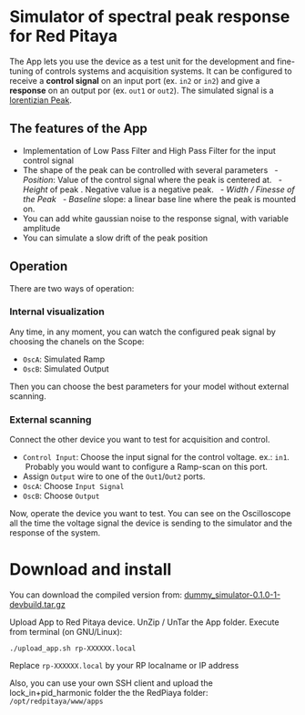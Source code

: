 # Simulator of spectral peak response for Red Pitaya

The App lets you use the device as a test unit for the development and fine-tuning
of controls systems and acquisition systems.
It can be configured to receive a **control signal** on an input port (ex. `in2` or `in2`)
and give a **response** on an output por (ex. `out1` or `out2`).
The simulated signal is a [lorentizian Peak](https://en.wikipedia.org/wiki/Spectral_line_shape#Lorentzian).

## The features of the App

- Implementation of Low Pass Filter and High Pass Filter for the input control signal
- The shape of the peak can be controlled with several parameters
  - *Position*: Value of the control signal where the peak is centered at.
  - *Height* of peak . Negative value is a negative peak.
  - *Width / Finesse of the Peak*
  - *Baseline* slope: a linear base line where the peak is mounted on.
- You can add white gaussian noise to the response signal, with variable amplitude
- You can simulate a slow drift of the peak position

## Operation

There are two ways of operation:

### Internal visualization

Any time, in any moment, you can watch the configured peak signal by choosing the chanels on the Scope:

- `OscA`: Simulated Ramp
- `OscB`: Simulated Output

Then you can choose the best parameters for your model without external scanning.

### External scanning

Connect the other device you want to test for acquisition and control.

- `Control Input`: Choose the input signal for the control voltage. ex.: `in1`.
   Probably you would want to configure a Ramp-scan on this port.
- Assign `Output` wire to one of the `Out1`/`Out2` ports.
- `OscA`: Choose `Input Signal`
- `OscB`: Choose `Output`

Now, operate the device you want to test. You can see on the Oscilloscope all the time the voltage
signal the device is sending to the simulator and the response of the system.

# Download and install

You can download the compiled version from:
[dummy_simulator-0.1.0-1-devbuild.tar.gz](https://marceluda.github.io/rp_lock-in_pid/Derivated/dummy_simulator-0.1.0-1-devbuild.tar.gz)

Upload App to Red Pitaya device.
UnZip / UnTar the App folder. Execute from terminal (on GNU/Linux):

`./upload_app.sh rp-XXXXXX.local`

Replace `rp-XXXXXX.local` by your RP localname or IP address

Also, you can use your own SSH client and upload the lock_in+pid_harmonic folder the the
RedPiaya folder: `/opt/redpitaya/www/apps`
